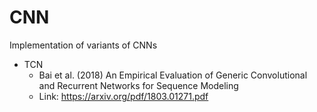 # CNN
Implementation of variants of CNNs

* TCN
  * Bai et al. (2018) An Empirical Evaluation of Generic Convolutional and Recurrent Networks for Sequence Modeling
  * Link: https://arxiv.org/pdf/1803.01271.pdf
